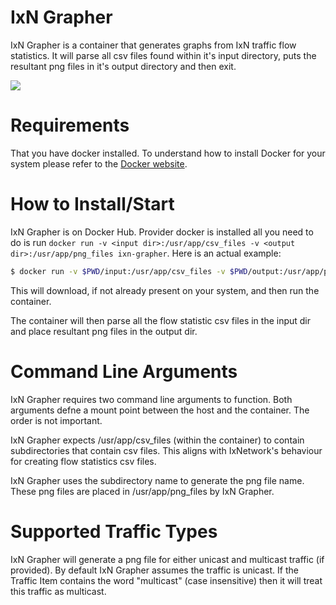 # IxN Grapher
IxN Grapher is a container that generates graphs from IxN traffic flow statistics. It will parse all csv files found within it's input directory, puts the resultant png files in it's output directory and then exit.

[![](https://images.microbadger.com/badges/image/dgjnpr/ixn-grapher.svg)](https://microbadger.com/images/dgjnpr/ixn-grapher "Get your own image badge on microbadger.com")

# Requirements
That you have docker installed. To understand how to install Docker for your system please refer to the [Docker website](https://www.docker.com).

# How to Install/Start
IxN Grapher is on Docker Hub. Provider docker is installed all you need to do is run `docker run -v <input dir>:/usr/app/csv_files -v <output dir>:/usr/app/png_files ixn-grapher`. Here is an actual example:

```bash
$ docker run -v $PWD/input:/usr/app/csv_files -v $PWD/output:/usr/app/png_files dgjnpr/ixn-grapher
```

This will download, if not already present on your system, and then run the container.

The container will then parse all the flow statistic csv files in the input dir and place resultant png files in the output dir.

# Command Line Arguments
IxN Grapher requires two command line arguments to function. Both arguments defne a mount point between the host and the container. The order is not important.

IxN Grapher expects /usr/app/csv_files (within the container) to contain subdirectories that contain csv files. This aligns with IxNetwork's behaviour for creating flow statistics csv files.

IxN Grapher uses the subdirectory name to generate the png file name. These png files are placed in /usr/app/png_files by IxN Grapher.

# Supported Traffic Types
IxN Grapher will generate a png file for either unicast and multicast traffic (if provided). By default IxN Grapher assumes the traffic is unicast. If the Traffic Item contains the word "multicast" (case insensitive) then it will treat this traffic as multicast.
